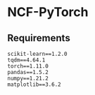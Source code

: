 # NCF-PyTorch

## Requirements

```
scikit-learn==1.2.0
tqdm==4.64.1
torch==1.11.0
pandas==1.5.2
numpy==1.21.2
matplotlib==3.6.2
```
